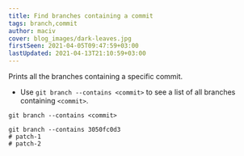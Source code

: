 ```yaml
---
title: Find branches containing a commit
tags: branch,commit
author: maciv
cover: blog_images/dark-leaves.jpg
firstSeen: 2021-04-05T09:47:59+03:00
lastUpdated: 2021-04-13T21:10:59+03:00
---
```


Prints all the branches containing a specific commit.

- Use `git branch --contains <commit>` to see a list of all branches containing `<commit>`.

```shell
git branch --contains <commit>
```

```shell
git branch --contains 3050fc0d3
# patch-1
# patch-2
```
